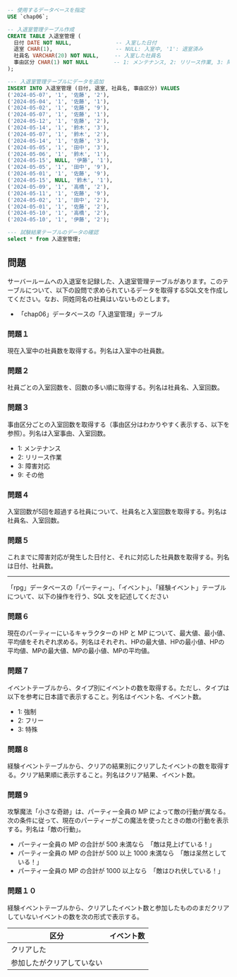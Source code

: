 ```sql
-- 使用するデータベースを指定
USE `chap06`;

-- 入退室管理テーブル作成
CREATE TABLE 入退室管理 (
  日付 DATE NOT NULL,              -- 入室した日付
  退室 CHAR(1),                    -- NULL: 入室中, '1': 退室済み
  社員名 VARCHAR(20) NOT NULL,     -- 入室した社員名
  事由区分 CHAR(1) NOT NULL        -- 1: メンテナンス, 2: リリース作業, 3: 障害対応, 9: その他
);

--- 入退室管理テーブルにデータを追加
INSERT INTO 入退室管理 (日付, 退室, 社員名, 事由区分) VALUES
('2024-05-07', '1', '佐藤', '2'),
('2024-05-04', '1', '佐藤', '1'),
('2024-05-02', '1', '佐藤', '9'),
('2024-05-07', '1', '佐藤', '1'),
('2024-05-12', '1', '佐藤', '2'),
('2024-05-14', '1', '鈴木', '3'),
('2024-05-07', '1', '鈴木', '2'),
('2024-05-14', '1', '佐藤', '3'),
('2024-05-05', '1', '田中', '3'),
('2024-05-06', '1', '鈴木', '1'),
('2024-05-15', NULL, '伊藤', '1'),
('2024-05-05', '1', '田中', '9'),
('2024-05-01', '1', '佐藤', '9'),
('2024-05-15', NULL, '鈴木', '1'),
('2024-05-09', '1', '高橋', '2'),
('2024-05-11', '1', '佐藤', '9'),
('2024-05-02', '1', '田中', '2'),
('2024-05-01', '1', '佐藤', '2'),
('2024-05-10', '1', '高橋', '2'),
('2024-05-10', '1', '伊藤', '2');

--- 試験結果テーブルのデータの確認
select * from 入退室管理;

```
## 問題

サーバールームへの入退室を記録した、入退室管理テーブルがあります。このテーブルについて、以下の設問で求められているデータを取得するSQL文を作成してください。なお、同姓同名の社員はいないものとします。

- 「chap06」データベースの「入退室管理」テーブル 
  

### 問題１

現在入室中の社員数を取得する。列名は入室中の社員数。

### 問題２

社員ごとの入室回数を、回数の多い順に取得する。列名は社員名、入室回数。

### 問題３

事由区分ごとの入室回数を取得する（事由区分はわかりやすく表示する、以下を参照）。列名は入室事由、入室回数。

- 1: メンテナンス
- 2: リリース作業
- 3: 障害対応
- 9: その他

### 問題４

入室回数が5回を超過する社員について、社員名と入室回数を取得する。列名は社員名、入室回数。

### 問題５

これまでに障害対応が発生した日付と、それに対応した社員数を取得する。列名は日付、社員数。

---

「rpg」データベースの「パーティー」、「イベント」、「経験イベント」テーブルについて、以下の操作を行う、SQL 文を記述してください

### 問題６

現在のパーティーにいるキャラクターの HP と MP について、最大値、最小値、平均値をそれぞれ求める。列名はそれぞれ、HPの最大値、HPの最小値、HPの平均値、MPの最大値、MPの最小値、MPの平均値。

### 問題７

イベントテーブルから、タイプ別にイベントの数を取得する。ただし、タイプは以下を参考に日本語で表示すること。列名はイベント名、イベント数。

- 1: 強制
- 2: フリー
- 3: 特殊

### 問題８

経験イベントテーブルから、クリアの結果別にクリアしたイベントの数を取得する。クリア結果順に表示すること。列名はクリア結果、イベント数。

### 問題９

攻撃魔法「小さな奇跡」は、パーティー全員の MP によって敵の行動が異なる。次の条件に従って、現在のパーティーがこの魔法を使ったときの敵の行動を表示する。列名は「敵の行動」。

- パーティー全員の MP の合計が 500 未満なら　「敵は見上げている！」
- パーティー全員の MP の合計が 500 以上 1000 未満なら　「敵は呆然としている！」
- パーティー全員の MP の合計が 1000 以上なら　「敵はひれ伏している！」

### 問題１０

経験イベントテーブルから、クリアしたイベント数と参加したもののまだクリアしていないイベントの数を次の形式で表示する。

| 区分            | イベント数 |
| ------------- | ----- |
| クリアした         |       |
| 参加したがクリアしていない |       |
